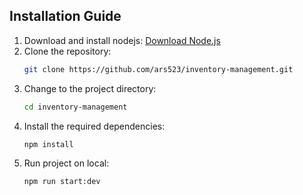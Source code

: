 ## Installation Guide

1. Download and install nodejs:
   [Download Node.js](https://nodejs.org/en/download/prebuilt-installer)
   <br />
2. Clone the repository:
   ```bash
   git clone https://github.com/ars523/inventory-management.git
   ```
3. Change to the project directory:
   ```bash
   cd inventory-management
   ```
4. Install the required dependencies:
   ```bash
   npm install
   ```
5. Run project on local:
   ```bash
   npm run start:dev
   ```
